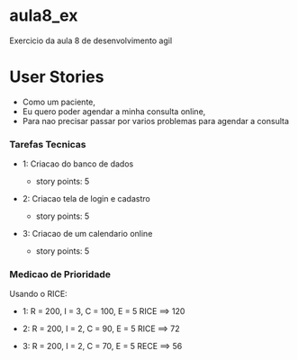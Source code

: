 # aula8_ex
Exercicio da aula 8 de desenvolvimento agil

# User Stories

- Como um paciente, 
- Eu quero poder agendar a minha consulta online,
- Para nao precisar passar por varios problemas para agendar a consulta

### Tarefas Tecnicas

- 1: Criacao do banco de dados
    - story points: 5

- 2: Criacao tela de login e cadastro
    - story points: 5

- 3: Criacao de um calendario online
    - story points: 5


### Medicao de Prioridade

Usando o RICE:

- 1: R = 200, I = 3, C = 100, E = 5 RICE ==> 120

- 2: R = 200, I = 2, C = 90, E = 5 RICE ==> 72

- 3: R = 200, I = 2, C = 70, E = 5  RECE ==> 56